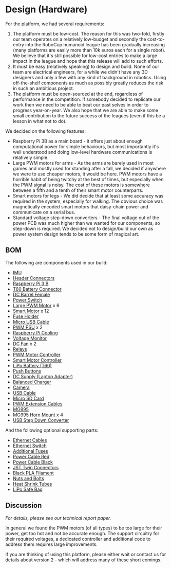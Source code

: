 # Design (Hardware)

For the platform, we had several requirements:

1. The platform must be low-cost. The reason for this was two-fold, firstly our
team operates on a relatively low-budget and secondly the cost-to-entry into
the RoboCup humanoid league has been gradually increasing (many platforms are
easily more than 10k euros each for a single robot). We believe that it's still
possible for low-cost entries to make a large impact in the league and hope
that this release will add to such efforts.
2. It must be easy (relatively speaking) to design and build. None of our team
are electrical engineers, for a while we didn't have any 3D designers and only
a few with any kind of background in robotics. Using off-the-shelf components
as much as possibly greatly reduces the risk in such an ambitious project.
3. The platform must be open-sourced at the end, regardless of performance in
the competition. If somebody decided to replicate our work then we need to be
able to beat our past selves in order to progress year-on-year. We also hope
that we are able to make some small contribution to the future success of the
leagues (even if this be a lesson in what not to do).

We decided on the following features:

* Raspberry Pi 3B as a main board - it offers just about enough computational
power for simple behaviours, but most importantly it's well understood and
doing low-level hardware communications is relatively simple.
* Large PWM motors for arms - As the arms are barely used in most games and
mostly used for standing after a fall, we decided if anywhere we were to use
cheaper motors, it would be here. PWM motors have a horrible habit of being
twitchy at the best of times, but especially when the PWM signal is noisy. The
cost of these motors is somewhere between a fifth and a tenth of their smart
motor counterparts.
* Smart motors for legs - We did decide that at least some accuracy was
required in the system, especially for walking. The obvious choice was
magnetically encoded smart motors that daisy-chain power and communicate on a
serial bus.
* Standard voltage step-down converters - The final voltage out of the power
PCB was much higher than we wanted for our components, so step-down is
required. We decided not to design/build our own as power system design tends
to be some form of magical art.

## BOM

The following are components used in our build:

* [IMU](https://www.banggood.com/6DOF-MPU-6050-3-Axis-Gyro-With-Accelerometer-Sensor-Module-For-Arduino-p-80862.html?rmmds=myorder&cur_warehouse=CN)
* [Header Connectors](https://www.banggood.com/10X-2AWG-60-Core-30cm-Male-to-Male-Futaba-Plug-Servo-Extension-Wire-Cable-Parallel-Cable-p-1102386.html?rmmds=search&cur_warehouse=CN)
* [Raspberry Pi 3 B](https://www.banggood.com/Raspberry-Pi-3-Model-B-ARM-Cortex-A53-CPU-1_2GHz-64-Bit-Quad-Core-1GB-RAM-10-Times-B-p-1041862.html?rmmds=search&cur_warehouse=CN)
* [T60 Battery Connector](https://www.banggood.com/5Pcs-30cm-Battery-ESC-XT60-Plug-Extension-Wire-Cable-Male-Female-p-1090915.html?rmmds=search&cur_warehouse=CN)
* [DC Barrel Female](https://www.banggood.com/10pcs-5_5-x-2_1mm-DC-Power-Supply-Female-Jack-Socket-p-1062018.html?rmmds=myorder&cur_warehouse=CN)
* [Power Switch](https://www.banggood.com/2Pin-15A-250V-AC20A-125V-AC-Gas-Generator-Kill-Stop-Run-Switch-Fr-Wen-Power-Pro-p-1242672.html?rmmds=search&cur_warehouse=CN)
* [Large PWM Motor](https://www.alibaba.com/product-detail/Feetech-FITEC-FS6535M-30kg-High-Torque_60200752064.html?spm=a2700.7724838.2017115.94.330e9334MVCmgi) x 6
* [Smart Motor](https://www.alibaba.com/product-detail/FEETECH-SM30-360T-M-Serial-s_60638962033.html?spm=a2700.7724838.2017115.1.6a888b05gjSW7X) x 12
* [Fuse Holder](https://www.banggood.com/Waterproof-Car-Auto-10-15-20-30A-Amp-In-Line-Blade-Fuse-Holder-Fuses-p-916113.html?rmmds=detail-left-hotproducts__15&ID=45357&cur_warehouse=CN)
* [Micro USB Cable](https://www.banggood.com/Bakeey-3A-Micro-USB-Braided-Fast-Charging-Cable-28cm-For-Xiaomi-Redmi-Note-4-4x-Samsung-S7-Edge-S6-p-1234852.html?rmmds=search&ID=512288&cur_warehouse=CN)
* [PWM PSU](https://www.banggood.com/8A-24V-TO-12V-Step-down-LED-Driver-Adjustable-Power-Supply-Module-p-927773.html?rmmds=myorder&cur_warehouse=CN) x 2
* [Raspberry Pi Cooling](https://www.banggood.com/CNC-V3-Aluminum-Alloy-Armor-Protective-Case-Dual-Cooling-Fan-Kit-For-Raspberry-Pi-3-Model-B-3BPlus-p-1456092.html?akmClientCountry=NZ&rmmds=search&cur_warehouse=CN)
* [Voltage Monitor](https://www.banggood.com/2-6S-Lipo-Battery-Low-Voltage-Tester-Buzzer-Alarm-For-RC-Model-p-1213452.html?rmmds=myorder&cur_warehouse=CN)
* [DC Fan](https://www.banggood.com/5000rmin-DC-12V-Motorcycle-Radiator-Charger-Cooling-Fan-Humidifier-Electric-Cooler-5x5cm-p-1133447.html?rmmds=search&cur_warehouse=CN) x 2
* [Relays](https://www.banggood.com/5V-2-Channel-Relay-Module-Control-Board-With-Optocoupler-Protection-For-Arduino-p-1142262.html?rmmds=search&cur_warehouse=CN)
* [PWM Motor Controller](https://www.banggood.com/PCA9685-16-Channel-12-bit-PWM-Servo-Motor-Driver-I2C-Module-For-Arduino-Robot-p-1170343.html?rmmds=search&cur_warehouse=CN)
* [Smart Motor Controller](https://www.alibaba.com/product-detail/Multi-function-serial-port-signal-converter_60707270225.html?spm=a2700.7724838.2017121.17.4e7bb5fbbG1VDk)
* [LiPo Battery (T60)](https://www.alibaba.com/product-detail/Factory-price-40C-14-8V-2200mah_60831078917.html?spm=a2700.7724838.2017115.40.78ba3wWY3wWYwf)
* [Push Buttons](https://www.alibaba.com/product-detail/DIY-Kit-1x4-4-Independent-Key_60772024013.html?spm=a2700.7724838.2017115.418.3b0datgHatgHPP)
* [DC Supply (Laptop Adapter)](https://www.banggood.com/96W-Universal-AC-Adapter-Power-Supply-Charger-Cord-For-Laptop-Notebook-p-1131283.html?rmmds=myorder&cur_warehouse=CN)
* [Balanced Charger](https://www.banggood.com/Wholesale-IMAX-B6-Digital-RC-Lipo-NiMH-battery-Balance-Charger-p-46220.html?rmmds=search&cur_warehouse=CN)
* [Camera](https://www.banggood.com/Mini-USB2_0-12MP-1080P-HD-Pro-Webcam-Camerawith-Microphone-Mic-for-PC-p-1122462.html?rmmds=search&cur_warehouse=CN)
* [USB Cable](https://www.banggood.com/30CM-Blue-Male-USB-2_0A-To-Mini-Male-USB-B-Cable-For-Arduino-p-999008.html?rmmds=search&cur_warehouse=CN)
* [Micro SD Card](https://www.banggood.com/Mixza-Year-of-the-Dog-Limited-Edition-U1-32GB-TF-Memory-Card-p-1295486.html?rmmds=myorder&cur_warehouse=CN)
* [PWM Extension Cables](https://www.banggood.com/22AWG-60-Core-20cm-Male-to-Male-JR-Plug-Servo-Extension-Wire-Cable-p-1056558.html?rmmds=search&ID=3416&cur_warehouse=CN)
* [MG995](https://www.banggood.com/4X-MG995-High-Torgue-Mental-Gear-Analog-Servo-p-999629.html?rmmds=search&cur_warehouse=CN)
* [MG995 Horn Mount](https://www.banggood.com/Robot-Biaxial-Servo-Spare-Part-Round-Servo-25T-Mount-Bracket-for-DIY-Robot-p-1068917.html?rmmds=search&cur_warehouse=CN) x 4
* [USB Step Down Converter](https://www.banggood.com/DC-DC-Buck-Module-6-24V-12V24V-to-5V-3A-USB-Step-Down-Power-Supply-Charger-Efficiency-97_5-p-1103973.html?rmmds=search&&cur_warehouse=CN)

And the following optional supporting parts:

* [Ethernet Cables](https://www.banggood.com/Original-Xiaomi-Power-Strip-Fast-5-Charging-Ports-Power-Plug-AU-Standard-Plug-p-1011763.html?rmmds=search&cur_warehouse=CN)
* [Ethernet Switch](https://www.alibaba.com/product-detail/High-Quality-Gigabit-Switch-16-port_60662482838.html?spm=a2700.galleryofferlist.normalList.180.62d325b9S73rcY)
* [Additional Fuses](https://www.banggood.com/Excellway-DC003-160Pcs-Blade-Fuse-Assortment-Auto-Car-Motorcycle-Fuses-35101520253040Amp-p-1436004.html?rmmds=detail-left-hotproducts__1&cur_warehouse=CN)
* [Power Cable Red](https://www.banggood.com/DANIU-10-Meter-Red-Silicone-Wire-Cable-10121416182022AWG-Flexible-Cable-p-1170297.html?rmmds=search&ID=520651&cur_warehouse=CN)
* [Power Cable Black](https://www.banggood.com/DANIU-10-Meter-Black-Silicone-Wire-Cable-10121416182022AWG-Flexible-Cable-p-1170303.html?rmmds=detail-top-buytogether-auto&ID=520651&cur_warehouse=CN)
* [JST Twin Connectors](https://www.banggood.com/10-Pairs-2-Pins-JST-Female-Male-Connector-Plug-Cable-Wire-Line-110mm-Red-p-1268119.html?rmmds=search&cur_warehouse=CN)
* [Black PLA Filament](https://www.amazon.com/HATCHBOX-3D-PLA-1KG3-00-ORN-Filament-Dimensional/dp/B01FKESAMA/)
* [Nuts and Bolts](https://www.banggood.com/Suleve-M3SS2-M3-442Pcs-Stainless-Steel-Allen-Bolt-Nut-Hex-Socket-Cap-Screw-Assortment-Kit-p-1076216.html?rmmds=search&cur_warehouse=CN)
* [Heat Shrink Tubes](https://www.banggood.com/Soloop-328pcs-21-Polyolefin-Halogen-Free-Heat-Shrink-Tube-Sleeving-5-Color-8-Size-p-969574.html?rmmds=search&cur_warehouse=CN)
* [LiPo Safe Bag](https://www.banggood.com/DUPU-Explosion-Proof-Fire-Proof-Bag-For-Li-Po-Battery-p-950215.html?rmmds=search&ID=3147&cur_warehouse=CN)

## Discussion

*For details, please see our technical report paper.*

In general we found the PWM motors (of all types) to be too large for their
power, get too hot and not be accurate enough. The support circuitry for their
required voltages, a dedicated controller and additional code to address them
requires large improvements.

If you are thinking of using this platform, please either wait or contact us
for details about version 2 - which will address many of these short comings.
